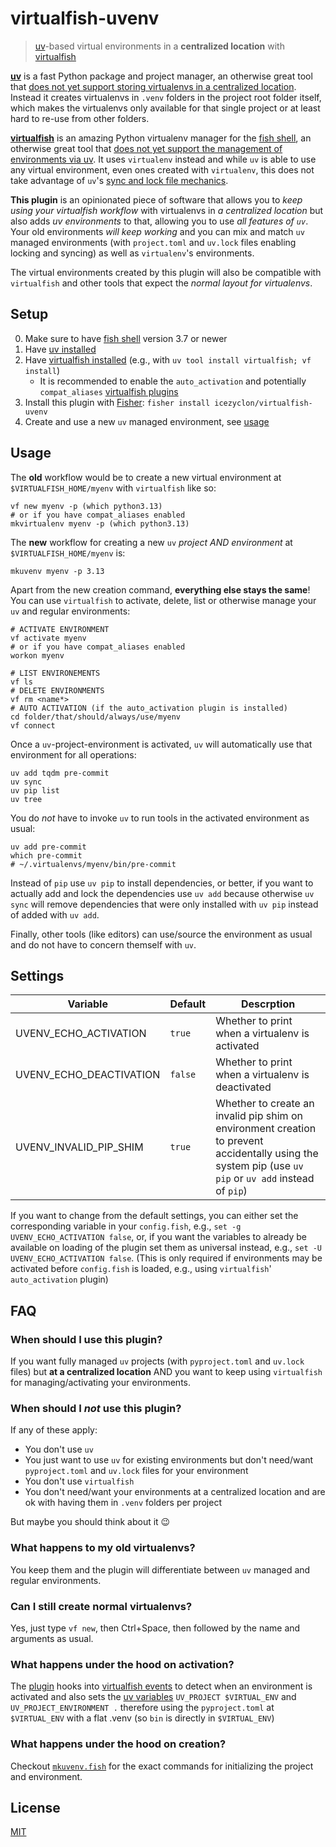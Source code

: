 # virtualfish-uvenv

> [uv](https://docs.astral.sh/uv/)-based virtual environments in a **centralized location** with [virtualfish](https://github.com/justinmayer/virtualfish)

[**uv**](https://docs.astral.sh/uv/) is a fast Python package and project manager, an otherwise great tool that [does not yet support storing virtualenvs in a centralized location](https://github.com/astral-sh/uv/issues/1495).
Instead it creates virtualenvs in `.venv` folders in the project root folder itself, which makes the virtualenvs only available for that single project or at least hard to re-use from other folders.

[**virtualfish**](https://github.com/justinmayer/virtualfish) is an amazing Python virtualenv manager for the [fish shell](https://fishshell.com/), an otherwise great tool that [does not yet support the management of environments via uv](https://github.com/justinmayer/virtualfish/issues/248).
It uses `virtualenv` instead and while `uv` is able to use any virtual environment, even ones created with `virtualenv`, this does not take advantage of `uv`'s [sync and lock file mechanics](https://docs.astral.sh/uv/guides/projects/).

**This plugin** is an opinionated piece of software that allows you to *keep using your virtualfish workflow* with virtualenvs in *a centralized location* but also adds *uv environments* to that, allowing you to use *all features of `uv`*.
Your old environments *will keep working* and you can mix and match `uv` managed environments (with `project.toml` and `uv.lock` files enabling locking and syncing) as well as `virtualenv`'s environments.

The virtual environments created by this plugin will also be compatible with `virtualfish` and other tools that expect the *normal layout for virtualenvs*.


## Setup

0. Make sure to have [fish shell](https://fishshell.com/) version 3.7 or newer
1. Have [uv installed](https://docs.astral.sh/uv/getting-started/installation/)
2. Have [virtualfish installed](https://github.com/justinmayer/virtualfish) (e.g., with `uv tool install virtualfish; vf install`)
    * It is recommended to enable the `auto_activation` and potentially `compat_aliases` [virtualfish plugins](https://virtualfish.readthedocs.io/en/latest/plugins.html)
3. Install this plugin with [Fisher](https://github.com/jorgebucaran/fisher): `fisher install icezyclon/virtualfish-uvenv`
4. Create and use a new `uv` managed environment, see [usage](#usage)


## Usage

The **old** workflow would be to create a new virtual environment at `$VIRTUALFISH_HOME/myenv` with `virtualfish` like so:

```fish
vf new myenv -p (which python3.13)
# or if you have compat_aliases enabled
mkvirtualenv myenv -p (which python3.13)
```

The **new** workflow for creating a new `uv` *project AND environment* at `$VIRTUALFISH_HOME/myenv` is:

```fish
mkuvenv myenv -p 3.13
```

Apart from the new creation command, **everything else stays the same**!
You can use `virtualfish` to activate, delete, list or otherwise manage your `uv` and regular environments:

```fish
# ACTIVATE ENVIRONMENT
vf activate myenv 
# or if you have compat_aliases enabled
workon myenv

# LIST ENVIRONEMENTS
vf ls
# DELETE ENVIRONMENTS
vf rm <name*>
# AUTO ACTIVATION (if the auto_activation plugin is installed)
cd folder/that/should/always/use/myenv
vf connect
```

Once a `uv`-project-environment is activated, `uv` will automatically use that environment for all operations:

```fish
uv add tqdm pre-commit
uv sync
uv pip list
uv tree
```

You do *not* have to invoke `uv` to run tools in the activated environment as usual:

```fish
uv add pre-commit
which pre-commit
# ~/.virtualenvs/myenv/bin/pre-commit
```

Instead of `pip` use `uv pip` to install dependencies, or better, if you want to actually add and lock the dependencies use `uv add` because otherwise `uv sync` will remove dependencies that were only installed with `uv pip` instead of added with `uv add`.

Finally, other tools (like editors) can use/source the environment as usual and do not have to concern themself with `uv`.


## Settings

| Variable                | Default | Descrption                                                                                                                                  |
| ----------------------- | ------- | ------------------------------------------------------------------------------------------------------------------------------------------- |
| UVENV_ECHO_ACTIVATION   | `true`  | Whether to print when a virtualenv is activated                                                                                             |
| UVENV_ECHO_DEACTIVATION | `false` | Whether to print when a virtualenv is deactivated                                                                                           |
| UVENV_INVALID_PIP_SHIM  | `true`  | Whether to create an invalid pip shim on environment creation to prevent accidentally using the system pip (use `uv pip` or `uv add` instead of `pip`) |

If you want to change from the default settings, you can either set the corresponding variable in your `config.fish`, e.g., `set -g UVENV_ECHO_ACTIVATION false`, or, if you want the variables to already be available on loading of the plugin set them as universal instead, e.g., `set -U UVENV_ECHO_ACTIVATION false`. (This is only required if environments may be activated before `config.fish` is loaded, e.g., using `virtualfish`' `auto_activation` plugin)

## FAQ

### When should I use this plugin?

If you want fully managed `uv` projects (with `pyproject.toml` and `uv.lock` files) but **at a centralized location** AND you want to keep using `virtualfish` for managing/activating your environments.

### When should I *not* use this plugin?

If any of these apply:
* You don't use `uv`
* You just want to use `uv` for existing environments but don't need/want `pyproject.toml` and `uv.lock` files for your environment
* You don't use `virtualfish`
* You don't need/want your environments at a centralized location and are ok with having them in `.venv` folders per project

But maybe you should think about it 😉

### What happens to my old virtualenvs?

You keep them and the plugin will differentiate between `uv` managed and regular environments.

### Can I still create normal virtualenvs?

Yes, just type `vf new`, then Ctrl+Space, then followed by the name and arguments as usual.

### What happens under the hood on activation?

The [plugin](conf.d/virtualfish-uvenv.fish) hooks into [virtualfish events](https://virtualfish.readthedocs.io/en/latest/extend.html) to detect when an environment is activated and also sets the [uv variables](https://docs.astral.sh/uv/reference/environment/#uv_project) `UV_PROJECT $VIRTUAL_ENV` and `UV_PROJECT_ENVIRONMENT .` therefore using the `pyproject.toml` at `$VIRTUAL_ENV` with a flat .venv (so `bin` is directly in `$VIRTUAL_ENV`)

### What happens under the hood on creation?

Checkout [`mkuvenv.fish`](functions/mkuvenv.fish) for the exact commands for initializing the project and environment.


## License

[MIT](LICENSE)

